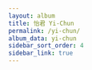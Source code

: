 ```yaml
---
layout: album
title: 怡君 Yi-Chun
permalink: /yi-chun/
album_data: yi-chun
sidebar_sort_order: 4
sidebar_link: true
---
```


